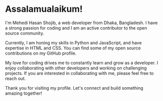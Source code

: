 # Assalamualaikum!

I'm Mehedi Hasan Shojib, a web developer from Dhaka, Bangladesh. I have a strong passion for coding and I am an active contributor to the open source community.

Currently, I am honing my skills in Python and JavaScript, and have expertise in HTML and CSS. You can find some of my open source contributions on my GitHub profile.

My love for coding drives me to constantly learn and grow as a developer. I enjoy collaborating with other developers and working on challenging projects. If you are interested in collaborating with me, please feel free to reach out.

Thank you for visiting my profile. Let's connect and build something amazing together!
